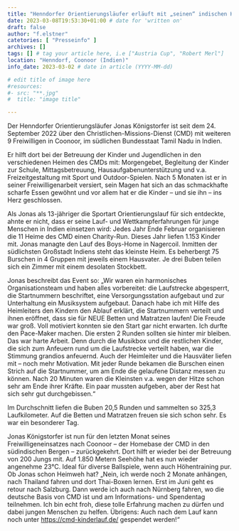 ```yaml
---
title: "Henndorfer Orientierungsläufer erläuft mit „seinen“ indischen Heimkindern neue Betten"
date: 2023-03-08T19:53:30+01:00 # date for 'written on'
draft: false
author: "f.elstner"
catetories: [ "Presseinfo" ]
archives: []
tags: [] # tag your article here, i.e ["Austria Cup", "Robert Merl"]
location: "Henndorf, Coonoor (Indien)"
info_date: 2023-03-02 # date in article (YYYY-MM-dd)

# edit title of image here
#resources:
#- src: "**.jpg"
#  title: "image title"

---
```


Der Henndorfer Orientierungsläufer Jonas Königstorfer ist seit dem 24. September 2022 über den Christlichen-Missions-Dienst (CMD) mit weiteren 9 Freiwilligen in Coonoor, im südlichen Bundesstaat Tamil Nadu in Indien.

<!--more-->

Er hilft dort bei der Betreuung der Kinder und Jugendlichen in den verschiedenen Heimen des CMDs mit: Morgengebet, Begleitung der Kinder zur Schule, Mittagsbetreuung, Hausaufgabenunterstützung und v.a. Freizeitgestaltung mit Sport und Outdoor-Spielen. Nach 5 Monaten ist er in seiner Freiwilligenarbeit versiert, sein Magen hat sich an das schmackhafte scharfe Essen gewöhnt und vor allem hat er die Kinder – und sie ihn – ins Herz geschlossen.

Als Jonas als 13-jähriger die Sportart Orientierungslauf für sich entdeckte, ahnte er nicht, dass er seine Lauf- und Wettkampferfahrungen für junge Menschen in Indien einsetzen wird: Jedes Jahr Ende Februar organisieren die 11 Heime des CMD einen Charity-Run. Dieses Jahr liefen 1.153 Kinder mit. Jonas managte den Lauf des Boys-Home in Nagercoil. Inmitten der südlichsten Großstadt Indiens steht das kleinste Heim. Es beherbergt 75 Burschen in 4 Gruppen mit jeweils einem Hausvater. Je drei Buben teilen sich ein Zimmer mit einem desolaten Stockbett. 

Jonas beschreibt das Event so: „Wir waren ein harmonisches Organisationsteam und haben alles vorbereitet: die Laufstrecke abgesperrt, die Startnummern beschriftet, eine Versorgungsstation aufgebaut und zur Unterhaltung ein Musiksystem aufgebaut. Danach habe ich mit Hilfe des Heimleiters den Kindern den Ablauf erklärt, die Startnummern verteilt und ihnen eröffnet, dass sie für NEUE Betten und Matratzen laufen! Die Freude war groß. Voll motiviert konnten sie den Start gar nicht erwarten. Ich durfte den Pace-Maker machen. Die ersten 2 Runden sollten sie hinter mir bleiben. Das war harte Arbeit. Denn durch die Musikbox und die restlichen Kinder, die sich zum Anfeuern rund um die Laufstrecke verteilt haben, war die Stimmung grandios anfeuernd. Auch der Heimleiter und die Hausväter liefen mit – noch mehr Motivation. Mit jeder Runde bekamen die Burschen einen Strich auf die Startnummer, um am Ende die gelaufene Distanz messen zu können. Nach 20 Minuten waren die Kleinsten v.a. wegen der Hitze schon sehr am Ende ihrer Kräfte. Ein paar mussten aufgeben, aber der Rest hat sich sehr gut durchgebissen.“ 

Im Durchschnitt liefen die Buben 20,5 Runden und sammelten so 325,3 Laufkilometer. Auf die Betten und Matratzen freuen sie sich schon sehr. Es war ein besonderer Tag.

Jonas Königstorfer ist nun für den letzten Monat seines Freiwilligeneinsatzes nach Coonoor – der Homebase der CMD in den südindischen Bergen – zurückgekehrt. Dort hilft er wieder bei der Betreuung von 200 Jungs mit. Auf 1.850 Metern Seehöhe hat es nun wieder angenehme 23°C. Ideal für diverse Ballspiele, wenn auch Höhentraining pur. Ob Jonas schon Heimweh hat? „Nein, ich werde noch 2 Monate anhängen, nach Thailand fahren und dort Thai-Boxen lernen. Erst im Juni geht es retour nach Salzburg. Dann werde ich auch nach Nürnberg fahren, wo die deutsche Basis von CMD ist und am Informations- und Spendentag teilnehmen. Ich bin echt froh, diese tolle Erfahrung machen zu dürfen und dabei jungen Menschen zu helfen. Übrigens: Auch nach dem Lauf kann noch unter https://cmd-kinderlauf.de/ gespendet werden!“